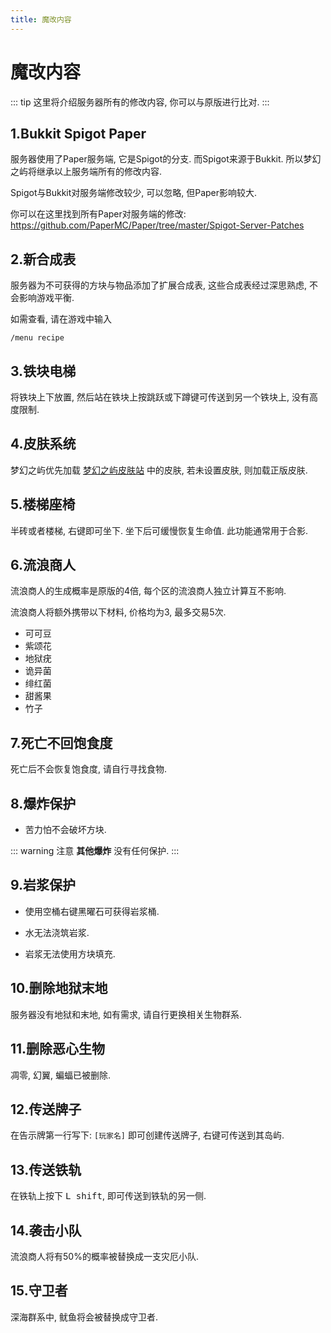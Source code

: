 ```yaml
---
title: 魔改内容
---
```

# 魔改内容

::: tip
这里将介绍服务器所有的修改内容, 你可以与原版进行比对.
:::


## 1.Bukkit Spigot Paper

服务器使用了Paper服务端, 它是Spigot的分支. 而Spigot来源于Bukkit. 所以梦幻之屿将继承以上服务端所有的修改内容.

Spigot与Bukkit对服务端修改较少, 可以忽略, 但Paper影响较大.

你可以在这里找到所有Paper对服务端的修改: https://github.com/PaperMC/Paper/tree/master/Spigot-Server-Patches

## 2.新合成表

服务器为不可获得的方块与物品添加了扩展合成表, 这些合成表经过深思熟虑, 不会影响游戏平衡.

如需查看, 请在游戏中输入 

```
/menu recipe
```

## 3.铁块电梯

将铁块上下放置, 然后站在铁块上按跳跃或下蹲键可传送到另一个铁块上, 没有高度限制.

## 4.皮肤系统

梦幻之屿优先加载 [梦幻之屿皮肤站](https://skin.isletopia.net) 中的皮肤, 
若未设置皮肤, 则加载正版皮肤.

## 5.楼梯座椅

半砖或者楼梯, 右键即可坐下. 坐下后可缓慢恢复生命值. 此功能通常用于合影.

## 6.流浪商人

流浪商人的生成概率是原版的4倍, 每个区的流浪商人独立计算互不影响. 

流浪商人将额外携带以下材料, 价格均为3, 最多交易5次.
* 可可豆
* 紫颂花
* 地狱疣
* 诡异菌
* 绯红菌
* 甜酱果
* 竹子

## 7.死亡不回饱食度

死亡后不会恢复饱食度, 请自行寻找食物.

## 8.爆炸保护

- 苦力怕不会破坏方块.

::: warning 注意
**其他爆炸** 没有任何保护.
:::

## 9.岩浆保护

* 使用空桶右键黑曜石可获得岩浆桶.

* 水无法浇筑岩浆.

* 岩浆无法使用方块填充.

## 10.删除地狱末地

服务器没有地狱和末地, 如有需求, 请自行更换相关生物群系.

## 11.删除恶心生物

凋零, 幻翼, 蝙蝠已被删除.

## 12.传送牌子

在告示牌第一行写下: `[玩家名]` 即可创建传送牌子, 右键可传送到其岛屿.

## 13.传送铁轨

在铁轨上按下 <kbd>L shift</kbd>, 即可传送到铁轨的另一侧.

## 14.袭击小队

流浪商人将有50%的概率被替换成一支灾厄小队.

## 15.守卫者

深海群系中, 鱿鱼将会被替换成守卫者.
